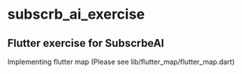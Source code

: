 # subscrb_ai_exercise

## Flutter exercise for SubscrbeAI

Implementing flutter map (Please see lib/flutter_map/flutter_map.dart)
